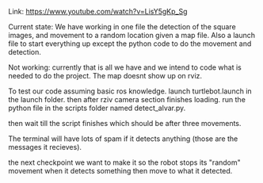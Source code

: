 Link:
https://www.youtube.com/watch?v=LisY5gKp_Sg

Current state:
We have working in one file the detection of the square images,
and movement to a random location given a map file.
Also a launch file to start everything up except the python code to do
the movement and detection.

Not working:
currently that is all we have and we intend to code what is needed to do
the project.
The map doesnt show up on rviz.

To test our code assuming basic ros knowledge.
launch turtlebot.launch in the launch folder.
then after rziv camera section finishes loading.
run the python file in the scripts folder named detect_alvar.py.

then wait till the script finishes which should be after three movements.

The terminal will have lots of spam if it detects anything
(those are the messages it recieves).

the next checkpoint we want to make it so the robot stops its "random" movement
when it detects something then move to what it detected.
